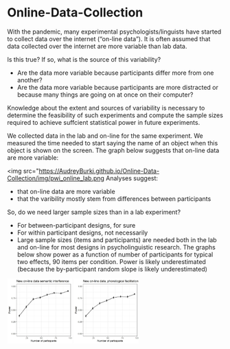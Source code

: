 # Online-Data-Collection

With the pandemic, many experimental psychologists/linguists have started to collect data over the internet (“on-line data”). It is often assumed that data collected over the internet are more variable than lab data.

Is this true? If so, what is the source of this variability?

  - Are the data more variable because participants differ more from one another? 
  - Are the data more variable because participants are more distracted or because many things are going on at once on their computer?

Knowledge about the extent and sources of variability is necessary to determine the feasibility of such experiments and compute the sample sizes required to achieve suffcient statistical power in future experiments. 


We collected data in the lab and on-line for the same experiment. We measured the time needed to start saying the name of an object when this object is shown on the screen. The graph below suggests that on-line data are more variable: 



<img src="https://AudreyBurki.github.io/Online-Data-Collection/img/pwi_online_lab.png
Analyses suggest:
- that on-line data are more variable
- that the varibility mostly stem from differences between participants


So, do we need larger sample sizes than in a lab experiment?

- For between-participant designs, for sure
- For within participant designs, not necessarily
- Large sample sizes (items and participants) are needed both in the lab and on-line for most designs in psycholinguistic research. The graphs below show power as a function of number of participants for typical two effects, 90 items per condition. Power is likely underestimated (because the by-participant random slope is likely underestimated)

<p float="left">
<img src="./power_fct_pp_newdata_online-sem.jpg "width=30% height=30%/>
<img src="./power_fct_pp_newdata_online-phon.jpg "width=30% height=30%/>




